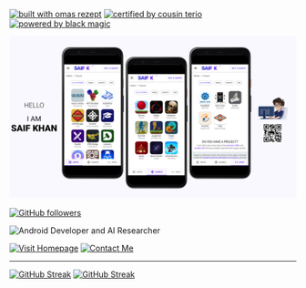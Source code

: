 [![built with omas rezept](https://img.shields.io/badge/Built%20with-Omas%20Rezept-c63f17?style=flat&labelColor=ff7043)](#) [![certified by cousin terio](https://img.shields.io/badge/Certified%20by-Cousin%20Terio-00838f?style=flat&labelColor=4dd0e1)](#) [![powered by black magic](https://img.shields.io/badge/Powered%20by-Black%20Magic-560027?style=flat&labelColor=000000)](#)

![Hello, I am Saif Khan](./header.png)

[![GitHub followers](https://img.shields.io/github/followers/saifkhichi96.svg?style=social&label=Follow&maxAge=2592000)](https://github.com/saifkhichi96?tab=followers)

![Android Developer and AI Researcher](https://readme-typing-svg.herokuapp.com/?lines=Android+Developer+and+AI+Researcher+...&color=979797)

[![Visit Homepage](https://img.shields.io/badge/-Visit%20Homepage-212c58?style=for-the-badge)](https://www.saifkhichi.com/) [![Contact Me](https://img.shields.io/badge/-Contact%20Me-7e8eb8?style=for-the-badge)](https://www.saifkhichi.com/contact/)

---

[![GitHub Streak](https://github-readme-streak-stats.herokuapp.com?user=saifkhichi96&hide_border=true)](https://skyline.github.com/saifkhichi96/#gh-light-mode-only)
[![GitHub Streak](https://github-readme-streak-stats.herokuapp.com?user=saifkhichi96&hide_border=true&theme=dark)](https://skyline.github.com/saifkhichi96/#gh-dark-mode-only)
